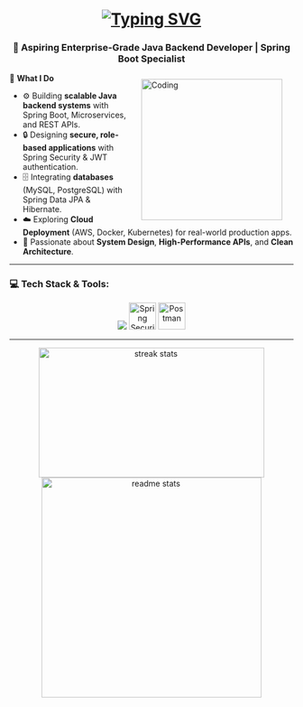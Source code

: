 <h1 align="center">
  <a href="https://git.io/typing-svg">
    <img src="https://readme-typing-svg.herokuapp.com?font=Fira+Code+Bold&weight=1000&size=28&duration=2000&pause=1000&color=00C4FF&center=true&vCenter=true&width=500&lines=Hi+%F0%9F%91%8B%2C+I'm+Deepak" alt="Typing SVG" />
  </a>
</h1>

<h3 align="center">🏢 Aspiring Enterprise-Grade Java Backend Developer | Spring Boot Specialist</h3>


<img align="right" alt="Coding" width="250" 
     src="https://mir-s3-cdn-cf.behance.net/project_modules/hd/06f21a161921919.63cd7887d0a70.gif" 
     hspace="20" vspace="10">

💼 **What I Do**  
- ⚙️ Building **scalable Java backend systems** with Spring Boot, Microservices, and REST APIs.  
- 🔒 Designing **secure, role-based applications** with Spring Security & JWT authentication.  
- 🗄️ Integrating **databases** (MySQL, PostgreSQL) with Spring Data JPA & Hibernate.  
- ☁️ Exploring **Cloud Deployment** (AWS, Docker, Kubernetes) for real-world production apps.  
- 🧠 Passionate about **System Design**, **High-Performance APIs**, and **Clean Architecture**.  
 

---

<h3 align="left">💻 Tech Stack & Tools:</h3>

<div align="center">

<!-- From skillicons.dev -->
<img src="https://skillicons.dev/icons?i=java,spring,mysql,html,css,vscode,idea,git,github,docker" />

<!-- Custom hosted icons -->
<img src="https://cdn-icons-png.flaticon.com/512/5968/5968705.png" alt="Spring Security" width="48" height="48"/>
<img src="https://www.vectorlogo.zone/logos/getpostman/getpostman-icon.svg" alt="Postman" width="48" height="48"/>

</div>

---

<p align="center">
    <img width="400" height="230" src="https://github-readme-streak-stats-salesp07.vercel.app/?user=deepakdey412&count_private=true&theme=react&border_radius=10" alt="streak stats" />
    <img width="390" src="https://github-readme-stats-salesp07.vercel.app/api?username=deepakdey412&count_private=true&show_icons=true&theme=react&rank_icon=github&border_radius=10" alt="readme stats" />
</p>

